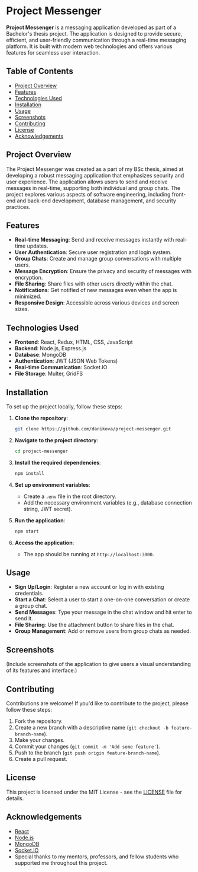 # Project Messenger

**Project Messenger** is a messaging application developed as part of a Bachelor's thesis project. The application is designed to provide secure, efficient, and user-friendly communication through a real-time messaging platform. It is built with modern web technologies and offers various features for seamless user interaction.

## Table of Contents

- [Project Overview](#project-overview)
- [Features](#features)
- [Technologies Used](#technologies-used)
- [Installation](#installation)
- [Usage](#usage)
- [Screenshots](#screenshots)
- [Contributing](#contributing)
- [License](#license)
- [Acknowledgements](#acknowledgements)

## Project Overview

The Project Messenger was created as a part of my BSc thesis, aimed at developing a robust messaging application that emphasizes security and user experience. The application allows users to send and receive messages in real-time, supporting both individual and group chats. The project explores various aspects of software engineering, including front-end and back-end development, database management, and security practices.

## Features

- **Real-time Messaging**: Send and receive messages instantly with real-time updates.
- **User Authentication**: Secure user registration and login system.
- **Group Chats**: Create and manage group conversations with multiple users.
- **Message Encryption**: Ensure the privacy and security of messages with encryption.
- **File Sharing**: Share files with other users directly within the chat.
- **Notifications**: Get notified of new messages even when the app is minimized.
- **Responsive Design**: Accessible across various devices and screen sizes.

## Technologies Used

- **Frontend**: React, Redux, HTML, CSS, JavaScript
- **Backend**: Node.js, Express.js
- **Database**: MongoDB
- **Authentication**: JWT (JSON Web Tokens)
- **Real-time Communication**: Socket.IO
- **File Storage**: Multer, GridFS

## Installation

To set up the project locally, follow these steps:

1. **Clone the repository**:
   ```bash
   git clone https://github.com/danikova/project-messenger.git
   ```
2. **Navigate to the project directory**:
   ```bash
   cd project-messenger
   ```
3. **Install the required dependencies**:
   ```bash
   npm install
   ```
4. **Set up environment variables**:
   - Create a `.env` file in the root directory.
   - Add the necessary environment variables (e.g., database connection string, JWT secret).

5. **Run the application**:
   ```bash
   npm start
   ```
6. **Access the application**:
   - The app should be running at `http://localhost:3000`.

## Usage

- **Sign Up/Login**: Register a new account or log in with existing credentials.
- **Start a Chat**: Select a user to start a one-on-one conversation or create a group chat.
- **Send Messages**: Type your message in the chat window and hit enter to send it.
- **File Sharing**: Use the attachment button to share files in the chat.
- **Group Management**: Add or remove users from group chats as needed.

## Screenshots

(Include screenshots of the application to give users a visual understanding of its features and interface.)

## Contributing

Contributions are welcome! If you'd like to contribute to the project, please follow these steps:

1. Fork the repository.
2. Create a new branch with a descriptive name (`git checkout -b feature-branch-name`).
3. Make your changes.
4. Commit your changes (`git commit -m 'Add some feature'`).
5. Push to the branch (`git push origin feature-branch-name`).
6. Create a pull request.

## License

This project is licensed under the MIT License - see the [LICENSE](LICENSE) file for details.

## Acknowledgements

- [React](https://reactjs.org/)
- [Node.js](https://nodejs.org/)
- [MongoDB](https://www.mongodb.com/)
- [Socket.IO](https://socket.io/)
- Special thanks to my mentors, professors, and fellow students who supported me throughout this project.
